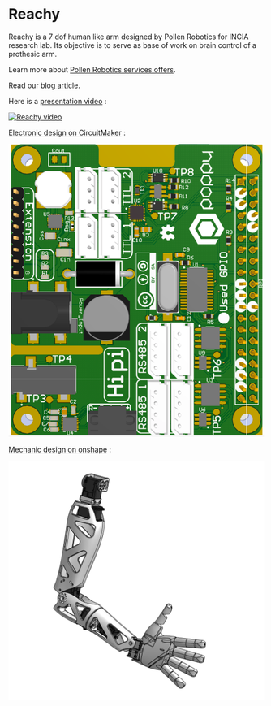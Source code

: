 # Reachy

Reachy is a 7 dof human like arm designed by Pollen Robotics for INCIA research lab. Its objective is to serve as base of work on brain control of a prothesic arm.

Learn more about [Pollen Robotics services offers](http://pollen-robotics.com/en/services/).

Read our [blog article](http://pollen-robotics.com/en/posts/reachy-for-incia).

Here is a [presentation video](https://www.youtube.com/watch?v=L4fB0rVJI8g) :

[![Reachy video](https://img.youtube.com/vi/L4fB0rVJI8g/0.jpg)](https://www.youtube.com/watch?v=L4fB0rVJI8g)

[Electronic design on CircuitMaker](https://workspace.circuitmaker.com/Projects/Details/Poppy-project/Hipi) :

[![Hipi design](/doc/hipi.png)](https://workspace.circuitmaker.com/Projects/Details/Poppy-project/Hipi)

[Mechanic design on onshape](https://cad.onshape.com/documents/66388ae9c63cef53d76acd77) :

[![Reachy design](/doc/meca.png)](https://cad.onshape.com/documents/66388ae9c63cef53d76acd77)

